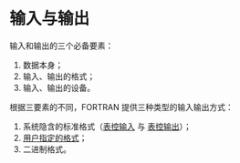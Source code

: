# 输入与输出

输入和输出的三个必备要素：

1. 数据本身；
2. 输入、输出的格式；
3. 输入、输出的设备。

根据三要素的不同，FORTRAN 提供三种类型的输入输出方式：

1. 系统隐含的标准格式（[表控输入](./READ.md/#表控输入) 与 [表控输出](./PRINT-WRITE.md)）；
2. [用户指定的格式](./FORMAT.md)；
3. 二进制格式。

